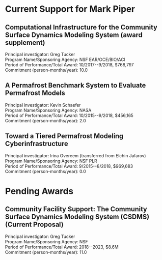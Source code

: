 # Current Support for Mark Piper

## Computational Infrastructure for the Community Surface Dynamics Modeling System (award supplement)

Principal investigator: Greg Tucker  
Program Name/Sponsoring Agency: NSF EAR/OCE/BIO/ACI  
Period of Performance/Total Award: 10/2017--9/2018, $768,797  
Commitment (person-months/year): 10.0  

## A Permafrost Benchmark System to Evaluate Permafrost Models

Principal investigator: Kevin Schaefer  
Program Name/Sponsoring Agency: NASA  
Period of Performance/Total Award: 10/2015--9/2018, $456,165  
Commitment (person-months/year): 2.0  

## Toward a Tiered Permafrost Modeling Cyberinfrastructure

Principal investigator: Irina Overeem (transferred from Elchin Jafarov)  
Program Name/Sponsoring Agency: NSF PLR  
Period of Performance/Total Award: 9/2015--8/2018, $969,683  
Commitment (person-months/year): 0.0  


# Pending Awards

## Community Facility Support: The Community Surface Dynamics Modeling System (CSDMS) (Current Proposal)

Principal investigator: Greg Tucker  
Program Name/Sponsoring Agency: NSF  
Period of Performance/Total Award: 2018--2023, $8.6M  
Commitment (person-months/year): 11.0  
